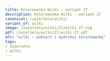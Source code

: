 ```yaml
---
title: Kolorowanka Wilki - wariant 27
description: Kolorowanka Wilki - wariant 27
canonical: /zwierzeta/wilki/
variant_of: wilki
image: /zwierzeta/wilki/27/wilki-27.svg
pdf: /zwierzeta/wilki/27/wilki-27.pdf
alt: "wilki – pobierz i wydrukuj kolorowankę"
tags:
- zwierzeta
- wilki
---
```

